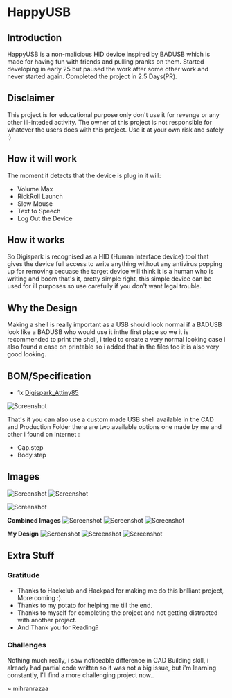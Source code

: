 # HappyUSB
## Introduction 

HappyUSB is a non-malicious HID device inspired by BADUSB which is made for having fun with friends and pulling pranks on them. Started developing in early 25 but paused the work after some other work and never started again. Completed the project in 2.5 Days(PR). 

##  Disclaimer
This project is for educational purpose only don't use it for revenge or any other ill-inteded activity. The owner of this project is not responsible for whatever the users does with this project. Use it at your own risk and safely :)

## How it will work 
The moment it detects that the device is plug in it will:

- Volume Max
- RickRoll Launch
- Slow Mouse
- Text to Speech
- Log Out the Device
  
## How it works 
So Digispark is recognised as a HID (Human Interface device) tool that gives the device full access to write anything without any antivirus popping up for removing becuase the target device will think it is a human who is writing and boom that's it, pretty simple right, this simple device can be used for ill purposes so use carefully if you don't want legal trouble.

## Why the Design 
Making a shell is really important as a USB should look normal if a BADUSB look like a BADUSB who would use it inthe first place so we it is recommended to print the shell, i tried to create a very normal looking case i also found a case on printable so i added that in the files too it is also very good looking.

## BOM/Specification

- 1x [Digispark_Attiny85](https://www.amazon.in/Robodo-Electronics-ATTINY85V2-Digispark-Development/dp/B07B8SS1VQ/ref=sr_1_1?crid=1T6VZJ9D2P4XS&dib=eyJ2IjoiMSJ9.in1vS338p0_Z-CO2CZNwG09hMKSSUwdeY38edfPlTYgzW4bWAZewl3sKj7ft08IKUk3Jm5O_QjsaW8EV9b7Hh0sq9XS655OnD585np3mp3T_Tk2Sxej1vYe5i9O3ntLmiUd3on5uPcXhUVr8-OAHSGzNoIaP1DQzydRsyTGhiE_wMFcMGGKALWMksqD5usF9YaS1HgMBTlCC_P3hY2VhuGme_-wiEdJNvHtOyYzW37FYkiQCeR1GYwv0_YAtMu-DRzI-F1pI8r6u0-QYDZ8MQRoX7WwIgBoaOYOhYLmNUdc.IJWLIxMS9Dm_b4kmocab3dYmXBib45irXHmCpmBY2Is&dib_tag=se&keywords=digispark+attiny85&qid=1749896121&sprefix=digspark%2Caps%2C254&sr=8-1)


![Screenshot](Assets/20250611214011.png)

That's it you can also use a custom made USB shell available in the CAD and Production Folder there are two available options one made by me and other i found on internet :
- Cap.step
- Body.step

## Images
![Screenshot](Assets/6219863877793991718.jpg)
![Screenshot](Assets/temp.jpg)

![Screenshot](Assets/6219863877793991618.jpg)

**Combined Images**
![Screenshot](Assets/6219968241204315894.jpg)
![Screenshot](Assets/6219968241204315895.jpg)
![Screenshot](Assets/6219968241204315896.jpg)

**My Design**
![Screenshot](Assets/mycad.jpg)
![Screenshot](Assets/mycad1.jpg)
![Screenshot](Assets/mycad2.jpg)

## Extra Stuff

### Gratitude
- Thanks to Hackclub and Hackpad for making me do this brilliant project, More coming :).
- Thanks to my potato for helping me till the end.
- Thanks to myself for completing the project and not getting distracted with another project.
- And Thank you for Reading?

### Challenges
Nothing much really, i saw noticeable difference in CAD Building skill, i already had partial code written so it was not a big issue, but i'm learning constantly, I'll find a more challenging project now..

~ mihranrazaa
